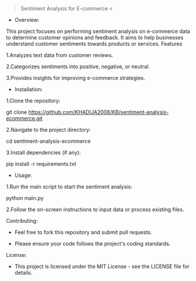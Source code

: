 > Sentiment Analysis for E-commerce <

- Overview:
  
This project focuses on performing sentiment analysis on e-commerce data to determine customer opinions and feedback. It aims to help businesses understand customer sentiments towards products or services.
Features

1.Analyzes text data from customer reviews.

2.Categorizes sentiments into positive, negative, or neutral.

3.Provides insights for improving e-commerce strategies.


- Installation:

1.Clone the repository:

git clone https://github.com/KHADIJA2008/KB/sentiment-analysis-ecommerce.git

2.Navigate to the project directory: 

cd sentiment-analysis-ecommerce

3.Install dependencies (if any): 

pip install -r requirements.txt

- Usage:

1.Run the main script to start the sentiment analysis:

python main.py

2.Follow the on-screen instructions to input data or process existing files.

Contributing:

- Feel free to fork this repository and submit pull requests. 

- Please ensure your code follows the project's coding standards.

License:

- This project is licensed under the MIT License - see the LICENSE file for details.
